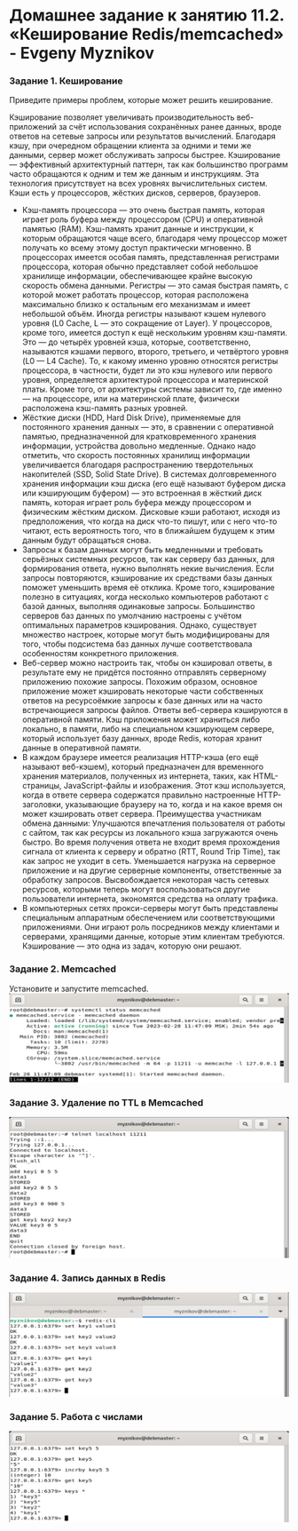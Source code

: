 # Домашнее задание к занятию 11.2. «Кеширование Redis/memcached» - Evgeny Myznikov

### Задание 1. Кеширование 

Приведите примеры проблем, которые может решить кеширование. 

Кэширование позволяет увеличивать производительность веб-приложений за счёт использования сохранённых ранее данных, вроде ответов на сетевые запросы или результатов вычислений. Благодаря кэшу, при очередном обращении клиента за одними и теми же данными, сервер может обслуживать запросы быстрее. Кэширование — эффективный архитектурный паттерн, так как большинство программ часто обращаются к одним и тем же данным и инструкциям. Эта технология присутствует на всех уровнях вычислительных систем. Кэши есть у процессоров, жёстких дисков, серверов, браузеров.
- Кэш-память процессора — это очень быстрая память, которая играет роль буфера между процессором (CPU) и оперативной памятью (RAM). Кэш-память хранит данные и инструкции, к которым обращаются чаще всего, благодаря чему процессор может получать ко всему этому доступ практически мгновенно. В процессорах имеется особая память, представленная регистрами процессора, которая обычно представляет собой небольшое хранилище информации, обеспечивающее крайне высокую скорость обмена данными. Регистры — это самая быстрая память, с которой может работать процессор, которая расположена максимально близко к остальным его механизмам и имеет небольшой объём. Иногда регистры называют кэшем нулевого уровня (L0 Cache, L — это сокращение от Layer). У процессоров, кроме того, имеется доступ к ещё нескольким уровням кэш-памяти. Это — до четырёх уровней кэша, которые, соответственно, называются кэшами первого, второго, третьего, и четвёртого уровня (L0 — L4 Cache). То, к какому именно уровню относятся регистры процессора, в частности, будет ли это кэш нулевого или первого уровня, определяется архитектурой процессора и материнской платы. Кроме того, от архитектуры системы зависит то, где именно — на процессоре, или на материнской плате, физически расположена кэш-память разных уровней.
- Жёсткие диски (HDD, Hard Disk Drive), применяемые для постоянного хранения данных — это, в сравнении с оперативной памятью, предназначенной для кратковременного хранения информации, устройства довольно медленные. Однако надо отметить, что скорость постоянных хранилищ информации увеличивается благодаря распространению твердотельных накопителей (SSD, Solid State Drive). В системах долговременного хранения информации кэш диска (его ещё называют буфером диска или кэширующим буфером) — это встроенная в жёсткий диск память, которая играет роль буфера между процессором и физическим жёстким диском. Дисковые кэши работают, исходя из предположения, что когда на диск что-то пишут, или с него что-то читают, есть вероятность того, что в ближайшем будущем к этим данным будут обращаться снова.
- Запросы к базам данных могут быть медленными и требовать серьёзных системных ресурсов, так как серверу баз данных, для формирования ответа, нужно выполнять некие вычисления. Если запросы повторяются, кэширование их средствами базы данных поможет уменьшить время её отклика. Кроме того, кэширование полезно в ситуациях, когда несколько компьютеров работают с базой данных, выполняя одинаковые запросы. Большинство серверов баз данных по умолчанию настроены с учётом оптимальных параметров кэширования. Однако, существует множество настроек, которые могут быть модифицированы для того, чтобы подсистема баз данных лучше соответствовала особенностям конкретного приложения.
- Веб-сервер можно настроить так, чтобы он кэшировал ответы, в результате ему не придётся постоянно отправлять серверному приложению похожие запросы. Похожим образом, основное приложение может кэшировать некоторые части собственных ответов на ресурсоёмкие запросы к базе данных или на часто встречающиеся запросы файлов. Ответы веб-сервера кэшируются в оперативной памяти. Кэш приложения может храниться либо локально, в памяти, либо на специальном кэширующем сервере, который использует базу данных, вроде Redis, которая хранит данные в оперативной памяти.
- В каждом браузере имеется реализация HTTP-кэша (его ещё называют веб-кэшем), который предназначен для временного хранения материалов, полученных из интернета, таких, как HTML-страницы, JavaScript-файлы и изображения. Этот кэш используется, когда в ответе сервера содержатся правильно настроенные HTTP-заголовки, указывающие браузеру на то, когда и на какое время он может кэшировать ответ сервера.
Преимущества участникам обмена данными:
Улучшаются впечатления пользователя от работы с сайтом, так как ресурсы из локального кэша загружаются очень быстро. Во время получения ответа не входит время прохождения сигнала от клиента к серверу и обратно (RTT, Round Trip Time), так как запрос не уходит в сеть.
Уменьшается нагрузка на серверное приложение и на другие серверные компоненты, ответственные за обработку запросов.
Высвобождается некоторая часть сетевых ресурсов, которыми теперь могут воспользоваться другие пользователи интернета, экономятся средства на оплату трафика.
- В компьютерных сетях прокси-серверы могут быть представлены специальным аппаратным обеспечением или соответствующими приложениями. Они играют роль посредников между клиентами и серверами, хранящими данные, которые этим клиентам требуются. Кэширование — это одна из задач, которую они решают.

### Задание 2. Memcached

Установите и запустите memcached.
![memcached status](https://github.com/EvgenyMyznikov/redis_memcached/blob/main/img/img115110.png?raw=true)

### Задание 3. Удаление по TTL в Memcached

![memcached keys](https://github.com/EvgenyMyznikov/redis_memcached/blob/main/img/img170633.png?raw=true)

### Задание 4. Запись данных в Redis

![redis](https://github.com/EvgenyMyznikov/redis_memcached/blob/main/img/img143550.png?raw=true)

### Задание 5. Работа с числами

![redis int](https://github.com/EvgenyMyznikov/redis_memcached/blob/main/img/img172240.png?raw=true)